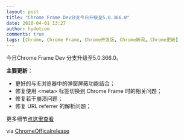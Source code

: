 ```yaml
---
layout: post
title: "Chrome Frame Dev分支今日升级至5.0.366.0"
date: 2010-04-01 13:27
author: hydotcom
comments: true
tags: [Chrome, Chrome Frame, Chrome开发版, Chrome新闻, Chrome更新]
---
```

今日Chrome Frame Dev 分支升级至5.0.366.0。

**主要更新：**


*   更好的与IE浏览器中的弹窗屏蔽功能结合；
*   修复使用 &lt;meta&gt; 标签切换到 Chrome Frame 时的相关问题；
*   修复若干崩溃问题；
*   修复 URL referrer 的解析问题；

更多细节[点这里查看](http://build.chromium.org/buildbot/perf/dashboard/ui/changelog.html?url=/trunk/src&range=43169:41133&mode=html)

via  [ChromeOfficalrelease](http://feedproxy.google.com/~r/GoogleChromeReleases/~3/AaDZNGOiDoE/dev-update-chrome-frame.html)
